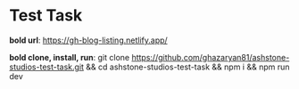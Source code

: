 
# Test Task

**bold url**: https://gh-blog-listing.netlify.app/

**bold clone, install, run**: git clone https://github.com/ghazaryan81/ashstone-studios-test-task.git && cd ashstone-studios-test-task && npm i && npm run dev


